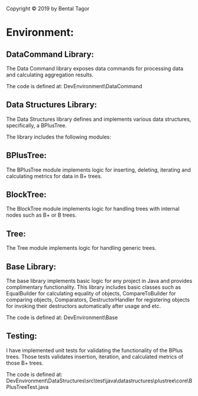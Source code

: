 Copyright © 2019 by Bental Tagor

Environment:
============

DataCommand Library:
--------------------
The Data Command library exposes data commands for processing data and calculating aggregation results.

The code is defined at: DevEnvironment\DataCommand

Data Structures Library:
------------------------
The Data Structures library defines and implements various data structures, specifically, a BPlusTree.

The library includes the following modules:

BPlusTree:
----------
The BPlusTree module implements logic for inserting, deleting, iterating and calculating metrics for data in B+ trees.

BlockTree:
----------
The BlockTree module implements logic for handling trees with internal nodes such as B+ or B trees.

Tree:
----- 
The Tree module implements logic for handling generic trees.

Base Library:
------------- 
The base library implements basic logic for any project in Java and provides complimentary functionality.
This library includes basic classes such as EqualBuilder for calculating equality of objects, CompareToBuilder for
comparing objects, Comparators, DestructorHandler for registering objects for invoking their destructors automatically
 after usage and etc.    

The code is defined at: DevEnvironment\Base

Testing:
--------
I have implemented unit tests for validating the functionality of the BPlus trees.
Those tests validates insertion, iteration, and calculated metrics of those B+ trees.

The code is defined at: 
DevEnvironment\DataStructures\src\test\java\datastructures\plustree\core\BPlusTreeTest.java
